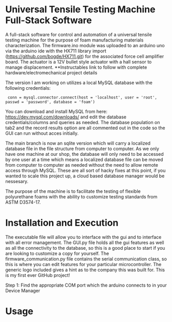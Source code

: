 # Universal Tensile Testing Machine Full-Stack Software

A full-stack software for control and automation of a universal tensile testing machine for the purpose of foam manufacturing materials characterization.  The firmware.ino module was uploaded to an arduino uno via the arduino ide with the HX711 library import (https://github.com/bogde/HX711.git) for the associated force cell amplifier board.  The actuator is a 12V bullet style actuator with a hall sensor to manage displacement.  **Instructables link to follow with complete hardware/electromechanical project details

The version I am working on utilizes a local MySQL database with the following credentials:

```
 conn = mysql.connector.connect(host = 'localhost', user = 'root', passwd = 'password', database = 'foam')
```

You can download and install MySQL from here: https://dev.mysql.com/downloads/ and edit the database credentials/columns and queries as needed.  The database population on tab2 and the record results option are all commented out in the code so the GUI can run without acces initially.

The main branch is now an sqlite version which will carry a localized database file in the file structure from computer to computer.  As we only have one machine at our shop, the database will only need to be accessed by one user at a time which means a localized database file can be moved from computer to computer as needed without the need to allow remote access through MySQL.  These are all sort of hacky fixes at this point, if you wanted to scale this project up, a cloud based database manager would be nessesary.

The purpose of the machine is to facilitate the testing of flexible polyurethane foams with the ability to customize testing standards from ASTM D3574-17.

# Installation and Execution
The executable file will allow you to interface with the gui and to interface with all error management.  The GUI.py file holds all the gui features as well as all the connectivity to the database, so this is a good place to start if you are looking to customize a copy for yourself.  The firmware_communication.py file contains the serial communication class, so this is where you can edit features for your particular microcontroller. The generic logo included gives a hint as to the company this was built for.  This is my first ever GitHub project!

Step 1:  Find the appropriate COM port which the arduino connects to in your Device Manager

# Usage



